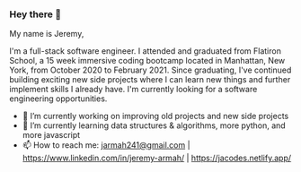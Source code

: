### Hey there 👋

My name is Jeremy,

I'm a full-stack software engineer. I attended and graduated from Flatiron School, a 15 week immersive coding bootcamp located in Manhattan, New York, from October 2020 to February 2021. Since graduating, I've continued building exciting new side projects where I can learn new things and further implement skills I already have. I'm currently looking for a software engineering opportunities. 

- 🔭 I’m currently working on improving old projects and new side projects
- 🌱 I’m currently learning data structures & algorithms, more python, and more javascript
- 📫 How to reach me: jarmah241@gmail.com | https://www.linkedin.com/in/jeremy-armah/ | https://jacodes.netlify.app/

